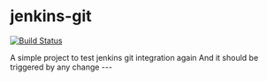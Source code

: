 # jenkins-git
[![Build Status](http://172.16.1.109:8080/buildStatus/icon?job=jenkins_webhook%2Fmaster)](http://172.16.1.109:8080/job/jenkins_webhook/job/master/)

A simple project to test jenkins git integration again
And it should be triggered by any change ---
